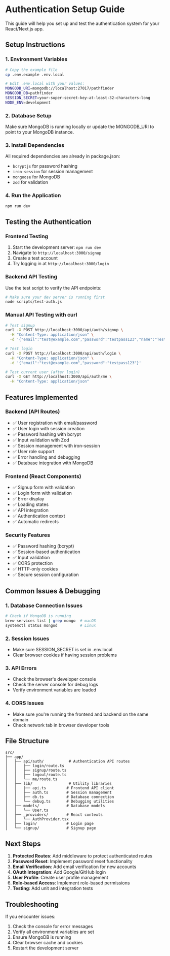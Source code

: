# Authentication Setup Guide

This guide will help you set up and test the authentication system for your React/Next.js app.

## Setup Instructions

### 1. Environment Variables
```bash
# Copy the example file
cp .env.example .env.local

# Edit .env.local with your values:
MONGODB_URI=mongodb://localhost:27017/pathfinder
MONGODB_DB=pathfinder
SESSION_SECRET=your-super-secret-key-at-least-32-characters-long
NODE_ENV=development
```

### 2. Database Setup
Make sure MongoDB is running locally or update the MONGODB_URI to point to your MongoDB instance.

### 3. Install Dependencies
All required dependencies are already in package.json:
- `bcryptjs` for password hashing
- `iron-session` for session management
- `mongoose` for MongoDB
- `zod` for validation

### 4. Run the Application
```bash
npm run dev
```

## Testing the Authentication

### Frontend Testing
1. Start the development server: `npm run dev`
2. Navigate to `http://localhost:3000/signup`
3. Create a test account
4. Try logging in at `http://localhost:3000/login`

### Backend API Testing
Use the test script to verify the API endpoints:
```bash
# Make sure your dev server is running first
node scripts/test-auth.js
```

### Manual API Testing with curl
```bash
# Test signup
curl -X POST http://localhost:3000/api/auth/signup \
  -H "Content-Type: application/json" \
  -d '{"email":"test@example.com","password":"testpass123","name":"Test User","role":"learner"}'

# Test login
curl -X POST http://localhost:3000/api/auth/login \
  -H "Content-Type: application/json" \
  -d '{"email":"test@example.com","password":"testpass123"}'

# Test current user (after login)
curl -X GET http://localhost:3000/api/auth/me \
  -H "Content-Type: application/json"
```

## Features Implemented

### Backend (API Routes)
- ✅ User registration with email/password
- ✅ User login with session creation
- ✅ Password hashing with bcrypt
- ✅ Input validation with Zod
- ✅ Session management with iron-session
- ✅ User role support
- ✅ Error handling and debugging
- ✅ Database integration with MongoDB

### Frontend (React Components)
- ✅ Signup form with validation
- ✅ Login form with validation
- ✅ Error display
- ✅ Loading states
- ✅ API integration
- ✅ Authentication context
- ✅ Automatic redirects

### Security Features
- ✅ Password hashing (bcrypt)
- ✅ Session-based authentication
- ✅ Input validation
- ✅ CORS protection
- ✅ HTTP-only cookies
- ✅ Secure session configuration

## Common Issues & Debugging

### 1. Database Connection Issues
```bash
# Check if MongoDB is running
brew services list | grep mongo  # macOS
systemctl status mongod          # Linux
```

### 2. Session Issues
- Make sure SESSION_SECRET is set in .env.local
- Clear browser cookies if having session problems

### 3. API Errors
- Check the browser's developer console
- Check the server console for debug logs
- Verify environment variables are loaded

### 4. CORS Issues
- Make sure you're running the frontend and backend on the same domain
- Check network tab in browser developer tools

## File Structure
```
src/
├── app/
│   ├── api/auth/           # Authentication API routes
│   │   ├── login/route.ts
│   │   ├── signup/route.ts
│   │   ├── logout/route.ts
│   │   └── me/route.ts
│   ├── lib/                # Utility libraries
│   │   ├── api.ts         # Frontend API client
│   │   ├── auth.ts        # Session management
│   │   ├── db.ts          # Database connection
│   │   └── debug.ts       # Debugging utilities
│   ├── models/            # Database models
│   │   └── User.ts
│   ├── _providers/        # React contexts
│   │   └── AuthProvider.tsx
│   ├── login/             # Login page
│   └── signup/            # Signup page
```

## Next Steps

1. **Protected Routes**: Add middleware to protect authenticated routes
2. **Password Reset**: Implement password reset functionality
3. **Email Verification**: Add email verification for new accounts
4. **OAuth Integration**: Add Google/GitHub login
5. **User Profile**: Create user profile management
6. **Role-based Access**: Implement role-based permissions
7. **Testing**: Add unit and integration tests

## Troubleshooting

If you encounter issues:
1. Check the console for error messages
2. Verify all environment variables are set
3. Ensure MongoDB is running
4. Clear browser cache and cookies
5. Restart the development server
